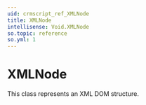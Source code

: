 ```yaml
---
uid: crmscript_ref_XMLNode
title: XMLNode
intellisense: Void.XMLNode
so.topic: reference
so.yml: 1
---
```


# XMLNode

This class represents an XML DOM structure.
